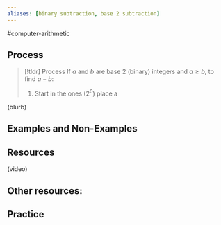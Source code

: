 ```yaml
---
aliases: [binary subtraction, base 2 subtraction]
--- 
```


#computer-arithmetic 

## Process 

> [!tldr] Process
> If $a$ and $b$ are base 2 (binary) integers and $a \geq b$, to find $a-b$:
> 1. Start in the ones ($2^0$) place a

(blurb)

## Examples and Non-Examples

## Resources 

(video)

Other resources: 
- 

## Practice 
